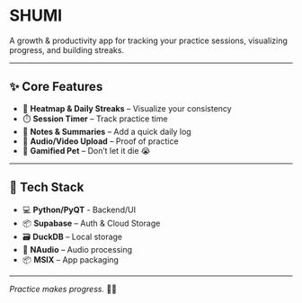 # SHUMI

A growth & productivity app for tracking your practice sessions, visualizing progress, and building streaks.

---

## ✨ Core Features
- 📆 **Heatmap & Daily Streaks** – Visualize your consistency
- ⏱️ **Session Timer** – Track practice time
- 📝 **Notes & Summaries** – Add a quick daily log
- 🎥 **Audio/Video Upload** – Proof of practice
- 🐾 **Gamified Pet** – Don’t let it die 😭

---

## 🔧 Tech Stack
- 💻 **Python/PyQT** - Backend/UI 
- 📦 **Supabase** – Auth & Cloud Storage
- 🗃️ **DuckDB** – Local storage
- 🎵 **NAudio** – Audio processing
- 📦 **MSIX** – App packaging

---

*Practice makes progress.* 💪🎶
